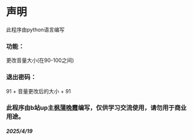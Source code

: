 # 声明
此程序由python语言编写

### 功能：
更改音量大小(在90-100之间)

### 退出密码：
91 + 音量更改后的大小 + 91

### 此程序由b站up主[枫蒲晚霞](https://space.bilibili.com/3546583220095264?spm_id_from=333.1007.0.0)编写，仅供学习交流使用，请勿用于商业用途。

#### *2025/4/19*

